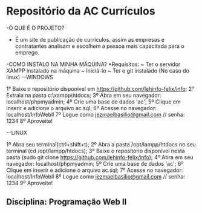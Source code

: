# Repositório da AC Currículos

-O QUE É O PROJETO?
  * É um site de publicação de currículos, assim as empresas e contratantes analisam e escolhem a pessoa mais capacitada para o emprego.
 
-COMO INSTALO NA MINHA MÁQUINA?
*Requisitos:
              ~ Ter o servidor XAMPP instalado na máquina
              ~ Iniciá-lo
              ~ Ter o git instalado (No caso do linux)
--WINDOWS

  1° Baixe o repositório disponível em https://github.com/lehinfo-felix/info;
  2° Extraia na pasta c:\\xampp\htdocs;
  3º Abra em seu navegador: localhost/phpmyadmin;
  4º Crie uma base de dados 'ac';
  5º Clique em inserir e adicione o arquivo ac.sql;
  6º Acesse no navegador: localhost/InfoWebll
  7º Logue como jezmaelbasilio@gmail.com // senha: 1234
  8º Aproveite!
  
--LINUX
     
  1º Abra seu terminal(ctrl+shift+t);
  2º Abra a pasta /opt/lampp/htdocs no seu terminal (cd /opt/lampp/htdocs);
  3º Baixe o repositório disponível nesta pasta (sudo git clone https://github.com/lehinfo-felix/info);
  4º Abra em seu navegador: localhost/phpmyadmin;
  5º Crie uma base de dados 'ac';
  6º Clique em inserir e adicione o arquivo ac.sql;
  7º Acesse no navegador: localhost/InfoWebll
  8º Logue como jezmaelbasilio@gmail.com // senha: 1234
  9º Aproveite!
  
## Disciplina: Programação Web II
